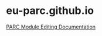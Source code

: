 # eu-parc.github.io

[PARC Module Editing Documentation](https://eu-parc.github.io/PARC%20Module%20Documentation)
